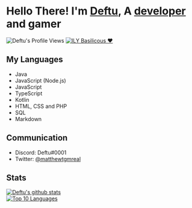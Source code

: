 # Hello There! I'm [Deftu](https://deftu.xyz/), A [developer](https://github.com/Deftu) and gamer

![Deftu's Profile Views](https://komarev.com/ghpvc/?username=Deftu)
<a href="https://github.com/LowSpecCorgi"><img src="https://img.shields.io/badge/ILY-Basil-critical" alt="ILY Basilicous ❤"></a>

## My Languages
- Java
- JavaScript (Node.js)
- JavaScript
- TypeScript
- Kotlin
- HTML, CSS and PHP
- SQL
- Markdown

## Communication
- Discord: Deftu#0001
- Twitter: [@matthewtgmreal](https://twitter.com/realdeftu)

## Stats
[![Deftu's github stats](https://github-readme-stats.vercel.app/api?username=Deftu)](https://github.com/anuraghazra/github-readme-stats)\
[![Top 10 Languages](https://github-readme-stats.vercel.app/api/top-langs/?username=Deftu&langs_count=10)](https://github.com/anuraghazra/github-readme-stats)
